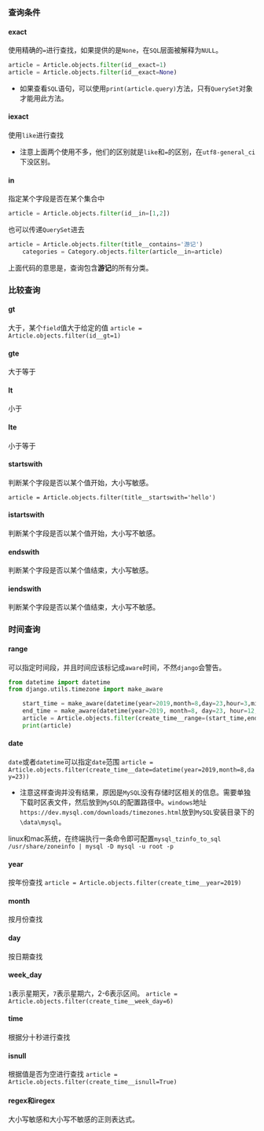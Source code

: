 ### 查询条件
#### exact
使用精确的`=`进行查找，如果提供的是`None`，在`SQL`层面被解释为`NULL`。

```python
article = Article.objects.filter(id__exact=1)
article = Article.objects.filter(id__exact=None)
```
* 如果查看`SQL`语句，可以使用`print(article.query)`方法，只有`QuerySet`对象才能用此方法。

#### iexact
使用`like`进行查找
* 注意上面两个使用不多，他们的区别就是`like`和`=`的区别，在`utf8-general_ci`下没区别。

#### in 
指定某个字段是否在某个集合中

```python
article = Article.objects.filter(id__in=[1,2])
```
也可以传递`QuerySet`进去

```python
article = Article.objects.filter(title__contains='游记')
    categories = Category.objects.filter(article__in=article)

```
上面代码的意思是，查询包含**游记**的所有分类。

### 比较查询
#### gt
大于，某个`field`值大于给定的值
`article = Article.objects.filter(id__gt=1)`

#### gte
大于等于

#### lt
小于

#### lte
小于等于

#### startswith
判断某个字段是否以某个值开始，大小写敏感。

`article = Article.objects.filter(title__startswith='hello')`

#### istartswith
判断某个字段是否以某个值开始，大小写不敏感。

#### endswith
判断某个字段是否以某个值结束，大小写敏感。

#### iendswith
判断某个字段是否以某个值结束，大小写不敏感。

### 时间查询

#### range
可以指定时间段，并且时间应该标记成`aware`时间，不然`django`会警告。

```python
from datetime import datetime
from django.utils.timezone import make_aware

    start_time = make_aware(datetime(year=2019,month=8,day=23,hour=3,minute=0,second=0))
    end_time = make_aware(datetime(year=2019, month=8, day=23, hour=12, minute=0, second=0))
    article = Article.objects.filter(create_time__range=(start_time,end_time))
    print(article)
```

#### date
`date`或者`datetime`可以指定`date`范围
`article = Article.objects.filter(create_time__date=datetime(year=2019,month=8,day=23))`
* 注意这样查询并没有结果，原因是`MySQL`没有存储时区相关的信息。需要单独下载时区表文件，然后放到`MySQL`的配置路径中。`windows`地址`https://dev.mysql.com/downloads/timezones.html`放到`MySQL`安装目录下的`\data\mysql`。

linux和mac系统，在终端执行一条命令即可配置`mysql_tzinfo_to_sql /usr/share/zoneinfo | mysql -D mysql -u root -p`

#### year
按年份查找
`article = Article.objects.filter(create_time__year=2019)`

#### month
按月份查找

#### day
按日期查找

#### week_day
`1`表示星期天，`7`表示星期六，2-6表示区间。
`article = Article.objects.filter(create_time__week_day=6)`

#### time
根据分十秒进行查找

#### isnull
根据值是否为空进行查找
`article = Article.objects.filter(create_time__isnull=True)`

#### regex和iregex
大小写敏感和大小写不敏感的正则表达式。





